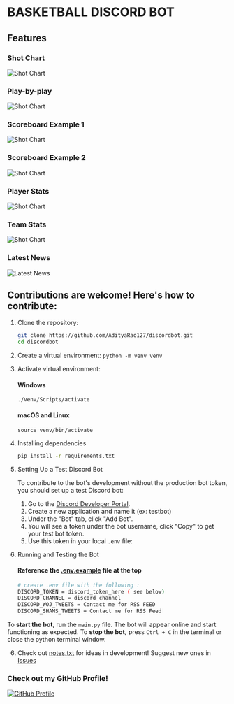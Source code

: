 # BASKETBALL DISCORD BOT

## Features

### Shot Chart
![Shot Chart](images/shot_chart.jpg)

### Play-by-play
![Shot Chart](images/play_by_play.jpg)

### Scoreboard Example 1
![Shot Chart](images/upcoming_games.jpg)

### Scoreboard Example 2
![Shot Chart](images/current_games.jpg)

### Player Stats
![Shot Chart](images/player_stats.jpg)

### Team Stats
![Shot Chart](images/team_stats.jpg)

### Latest News
![Latest News](images/twitter_news.jpg)

## Contributions are welcome! Here's how to contribute:

1. Clone the repository:
   ```bash
   git clone https://github.com/AdityaRao127/discordbot.git
   cd discordbot

2. Create a virtual environment:
   ```python -m venv venv```

3. Activate virtual environment:
   #### Windows
   ```./venv/Scripts/activate```

   #### macOS and Linux
   ```source venv/bin/activate```

4. Installing dependencies
   ```bash
   pip install -r requirements.txt

5. Setting Up a Test Discord Bot

   To contribute to the bot's development without the production bot token, you should set up a test Discord bot:
   
   1. Go to the [Discord Developer Portal](https://discord.com/developers/applications).
   2. Create a new application and name it (ex: testbot) 
   3. Under the "Bot" tab, click "Add Bot".
   4. You will see a token under the bot username, click "Copy" to get your test bot token.
   5. Use this token in your local `.env` file:

5. Running and Testing the Bot

   #### Reference the [.env.example](.env.example) file at the top
   
   ```bash
   # create .env file with the following :
   DISCORD_TOKEN = discord_token_here ( see below)
   DISCORD_CHANNEL = discord_channel
   DISCORD_WOJ_TWEETS = Contact me for RSS FEED
   DISCORD_SHAMS_TWEETS = Contact me for RSS Feed

To **start the bot**, run the `main.py` file. The bot will appear online and start functioning as expected.
To **stop the bot,** press `Ctrl + C` in the terminal or close the python terminal window.

6. Check out [notes.txt](notes.txt) for ideas in development! Suggest new ones in [Issues](https://github.com/AdityaRao127/discordbot/issues)


### Check out my GitHub Profile!
[![GitHub Profile](https://github.com/AdityaRao127.png)](https://github.com/AdityaRao127)
